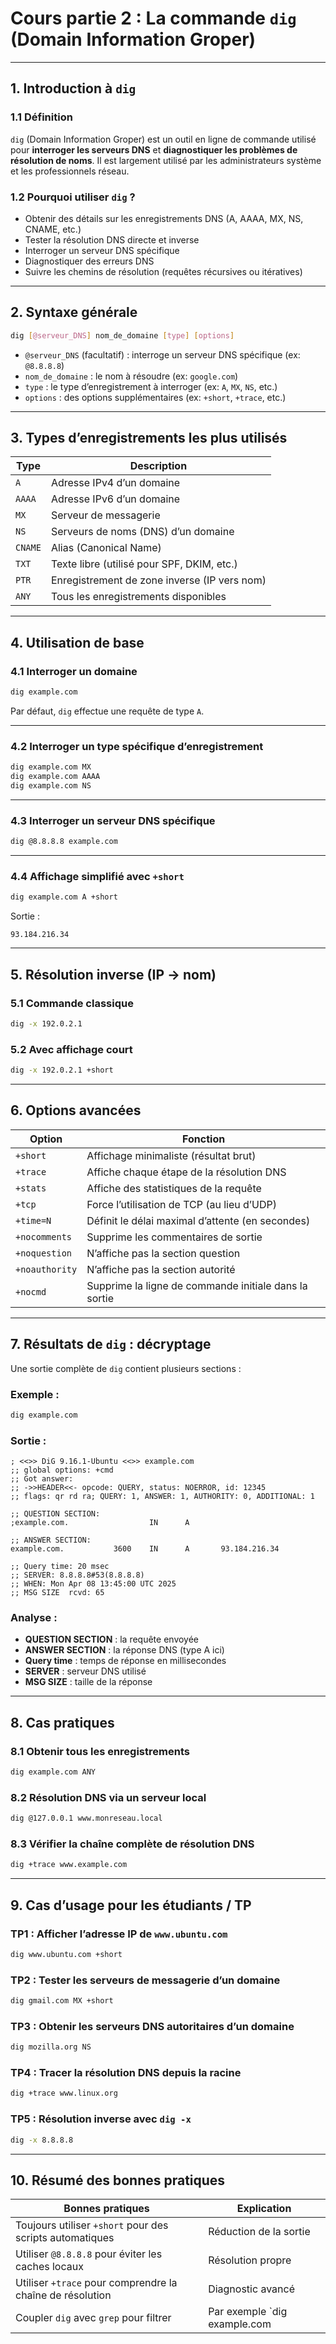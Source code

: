# **Cours partie 2 : La commande `dig` (Domain Information Groper)**

---

## **1. Introduction à `dig`**

### 1.1 Définition
`dig` (Domain Information Groper) est un outil en ligne de commande utilisé pour **interroger les serveurs DNS** et **diagnostiquer les problèmes de résolution de noms**. Il est largement utilisé par les administrateurs système et les professionnels réseau.

### 1.2 Pourquoi utiliser `dig` ?
- Obtenir des détails sur les enregistrements DNS (A, AAAA, MX, NS, CNAME, etc.)
- Tester la résolution DNS directe et inverse
- Interroger un serveur DNS spécifique
- Diagnostiquer des erreurs DNS
- Suivre les chemins de résolution (requêtes récursives ou itératives)

---

## **2. Syntaxe générale**

```bash
dig [@serveur_DNS] nom_de_domaine [type] [options]
```

- `@serveur_DNS` (facultatif) : interroge un serveur DNS spécifique (ex: `@8.8.8.8`)
- `nom_de_domaine` : le nom à résoudre (ex: `google.com`)
- `type` : le type d’enregistrement à interroger (ex: `A`, `MX`, `NS`, etc.)
- `options` : des options supplémentaires (ex: `+short`, `+trace`, etc.)

---

## **3. Types d’enregistrements les plus utilisés**

| Type      | Description                                      |
|-----------|--------------------------------------------------|
| `A`       | Adresse IPv4 d’un domaine                        |
| `AAAA`    | Adresse IPv6 d’un domaine                        |
| `MX`      | Serveur de messagerie                            |
| `NS`      | Serveurs de noms (DNS) d’un domaine              |
| `CNAME`   | Alias (Canonical Name)                           |
| `TXT`     | Texte libre (utilisé pour SPF, DKIM, etc.)       |
| `PTR`     | Enregistrement de zone inverse (IP vers nom)     |
| `ANY`     | Tous les enregistrements disponibles             |

---

## **4. Utilisation de base**

### 4.1 Interroger un domaine
```bash
dig example.com
```

Par défaut, `dig` effectue une requête de type `A`.

---

### 4.2 Interroger un type spécifique d’enregistrement
```bash
dig example.com MX
dig example.com AAAA
dig example.com NS
```

---

### 4.3 Interroger un serveur DNS spécifique
```bash
dig @8.8.8.8 example.com
```

---

### 4.4 Affichage simplifié avec `+short`
```bash
dig example.com A +short
```

Sortie :
```
93.184.216.34
```

---

## **5. Résolution inverse (IP → nom)**

### 5.1 Commande classique
```bash
dig -x 192.0.2.1
```

### 5.2 Avec affichage court
```bash
dig -x 192.0.2.1 +short
```

---

## **6. Options avancées**

| Option        | Fonction                                               |
|---------------|--------------------------------------------------------|
| `+short`      | Affichage minimaliste (résultat brut)                  |
| `+trace`      | Affiche chaque étape de la résolution DNS              |
| `+stats`      | Affiche des statistiques de la requête                 |
| `+tcp`        | Force l’utilisation de TCP (au lieu d’UDP)             |
| `+time=N`     | Définit le délai maximal d’attente (en secondes)       |
| `+nocomments` | Supprime les commentaires de sortie                    |
| `+noquestion` | N’affiche pas la section question                      |
| `+noauthority`| N’affiche pas la section autorité                      |
| `+nocmd`      | Supprime la ligne de commande initiale dans la sortie  |

---

## **7. Résultats de `dig` : décryptage**

Une sortie complète de `dig` contient plusieurs sections :

### Exemple :
```bash
dig example.com
```

### Sortie :
```text
; <<>> DiG 9.16.1-Ubuntu <<>> example.com
;; global options: +cmd
;; Got answer:
;; ->>HEADER<<- opcode: QUERY, status: NOERROR, id: 12345
;; flags: qr rd ra; QUERY: 1, ANSWER: 1, AUTHORITY: 0, ADDITIONAL: 1

;; QUESTION SECTION:
;example.com.                  IN      A

;; ANSWER SECTION:
example.com.           3600    IN      A       93.184.216.34

;; Query time: 20 msec
;; SERVER: 8.8.8.8#53(8.8.8.8)
;; WHEN: Mon Apr 08 13:45:00 UTC 2025
;; MSG SIZE  rcvd: 65
```

### Analyse :
- **QUESTION SECTION** : la requête envoyée
- **ANSWER SECTION** : la réponse DNS (type A ici)
- **Query time** : temps de réponse en millisecondes
- **SERVER** : serveur DNS utilisé
- **MSG SIZE** : taille de la réponse

---

## **8. Cas pratiques**

### 8.1 Obtenir tous les enregistrements
```bash
dig example.com ANY
```

### 8.2 Résolution DNS via un serveur local
```bash
dig @127.0.0.1 www.monreseau.local
```

### 8.3 Vérifier la chaîne complète de résolution DNS
```bash
dig +trace www.example.com
```

---

## **9. Cas d’usage pour les étudiants / TP**

### TP1 : Afficher l’adresse IP de `www.ubuntu.com`
```bash
dig www.ubuntu.com +short
```

### TP2 : Tester les serveurs de messagerie d’un domaine
```bash
dig gmail.com MX +short
```

### TP3 : Obtenir les serveurs DNS autoritaires d’un domaine
```bash
dig mozilla.org NS
```

### TP4 : Tracer la résolution DNS depuis la racine
```bash
dig +trace www.linux.org
```

### TP5 : Résolution inverse avec `dig -x`
```bash
dig -x 8.8.8.8
```

---

## **10. Résumé des bonnes pratiques**

| Bonnes pratiques | Explication |
|------------------|-------------|
| Toujours utiliser `+short` pour des scripts automatiques | Réduction de la sortie |
| Utiliser `@8.8.8.8` pour éviter les caches locaux         | Résolution propre |
| Utiliser `+trace` pour comprendre la chaîne de résolution | Diagnostic avancé |
| Coupler `dig` avec `grep` pour filtrer                    | Par exemple `dig example.com | grep ANSWER` |

